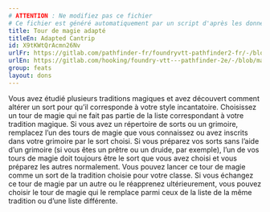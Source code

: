 ```yaml
---
# ATTENTION : Ne modifiez pas ce fichier
# Ce fichier est généré automatiquement par un script d'après les données du module Foundry VTT officiel et de sa traduction
title: Tour de magie adapté
titleEn: Adapted Cantrip
id: X9tKWtQrAcmn26Nv
urlFr: https://gitlab.com/pathfinder-fr/foundryvtt-pathfinder2-fr/-/blob/master/data/feats/X9tKWtQrAcmn26Nv.htm
urlEn: https://gitlab.com/hooking/foundry-vtt---pathfinder-2e/-/blob/master/packs/data/feats.db/adapted-cantrip.json
group: feats
layout: dons
---
```

Vous avez étudié plusieurs traditions magiques et avez découvert comment altérer un sort pour qu’il corresponde à votre style incantatoire. Choisissez un tour de magie qui ne fait pas partie de la liste correspondant à votre tradition magique. Si vous avez un répertoire de sorts ou un grimoire, remplacez l’un des tours de magie que vous connaissez ou avez inscrits dans votre grimoire par le sort choisi. Si vous préparez vos sorts sans l’aide d’un grimoire (si vous êtes un prêtre ou un druide, par exemple), l’un de vos tours de magie doit toujours être le sort que vous avez choisi et vous préparez les autres normalement. Vous pouvez lancer ce tour de magie comme un sort de la tradition choisie pour votre classe. Si vous échangez ce tour de magie par un autre ou le réapprenez ultérieurement, vous pouvez choisir le tour de magie qui le remplace parmi ceux de la liste de la même tradition ou d’une liste différente.


